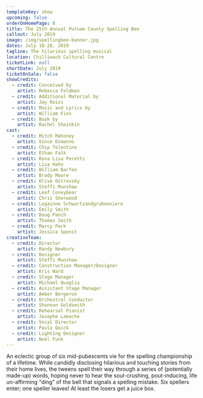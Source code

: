 ```yaml
---
templateKey: show
upcoming: false
orderOnHomePage: 0
title: The 25th Annual Putnam County Spelling Bee
callout: July 2019
image: /img/spellingbee-banner.jpg
dates: July 18-28, 2019
tagline: The hilarious spelling musical
location: Chilliwack Cultural Centre
ticketLink: null
shortDate: July 2019
ticketOnSale: false
showCredits:
  - credit: Conceived by
    artist: Rebecca Feldman
  - credit: Additional Material by
    artist: Jay Reiss
  - credit: Music and Lyrics by
    artist: William Finn
  - credit: Book by
    artist: Rachel Sheinkin
cast:
  - credit: Mitch Mahoney
    artist: Vince Dimanno
  - credit: Chip Tolentino
    artist: Ethan Falk
  - credit: Rona Lisa Peretti
    artist: Lisa Hahn
  - credit: William Barfee
    artist: Brady Moore
  - credit: Olive Ostrovsky
    artist: Steffi Munshaw
  - credit: Leaf Coneybear
    artist: Chris Sherwood
  - credit: Logainne Schwartzandgrubenniere
    artist: Emily Smith
  - credit: Doug Panch
    artist: Thomas Smith
  - credit: Marcy Park
    artist: Jessica Spenst
creativeTeam:
  - credit: Director
    artist: Randy Newbury
  - credit: Designer
    artist: Steffi Munshaw
  - credit: Construction Manager/Designer
    artist: Kris Ward
  - credit: Stage Manager
    artist: Michael Quaglia
  - credit: Assistant Stage Manager
    artist: Amber Bergeron
  - credit: Orchestral Conductor
    artist: Shannon Goldsmith
  - credit: Rehearsal Pianist
    artist: Jasephe Lamache
  - credit: Vocal Director
    artist: Paula Quick
  - credit: Lighting Designer
    artist: Noel Funk
---
```


An eclectic group of six mid-pubescents vie for the spelling championship of a lifetime. While candidly disclosing hilarious and touching stories from their home lives, the tweens spell their way through a series of (potentially made-up) words, hoping never to hear the soul-crushing, pout-inducing, life un-affirming "ding" of the bell that signals a spelling mistake. Six spellers enter; one speller leaves! At least the losers get a juice box.
